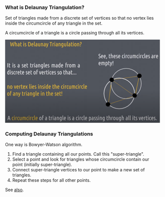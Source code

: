 ### What is Delaunay Triangulation?

Set of triangles made from a discrete set of vertices so that no vertex lies inside the circumcircle of any triangle in the set.

A circumcircle of a triangle is a circle passing through all its vertices.

![Alt text](image.png)

### Computing Delaunay Triangulations

One way is Bowyer-Watson algorithm.

1. Find a triangle containing all our points. Call this "super-triangle".
2. Select a point and look for triangles whose circumcircle contain our point (initially super-triangle).
3. Connect super-triangle vertices to our point to make a new set of triangles.
4. Repeat these steps for all other points.


See [also](https://www.youtube.com/watch?v=GctAunEuHt4&ab_channel=SCIco).
